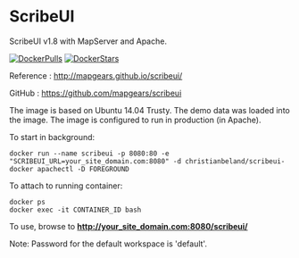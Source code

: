 # ScribeUI
ScribeUI v1.8 with MapServer and Apache.

[![DockerPulls](https://img.shields.io/docker/pulls/christianbeland/scribeui-docker.svg)](https://hub.docker.com/r/christianbeland/scribeui-docker/)
[![DockerStars](https://img.shields.io/docker/stars/christianbeland/scribeui-docker.svg)](https://hub.docker.com/r/christianbeland/scribeui-docker/)

Reference : http://mapgears.github.io/scribeui/

GitHub : https://github.com/mapgears/scribeui

The image is based on Ubuntu 14.04 Trusty.
The demo data was loaded into the image.
The image is configured to run in production (in Apache).

To start in background:
```
docker run --name scribeui -p 8080:80 -e "SCRIBEUI_URL=your_site_domain.com:8080" -d christianbeland/scribeui-docker apachectl -D FOREGROUND
```
To attach to running container:
```
docker ps
docker exec -it CONTAINER_ID bash
```

To use, browse to **http://your_site_domain.com:8080/scribeui/**

Note: Password for the default workspace is 'default'.
